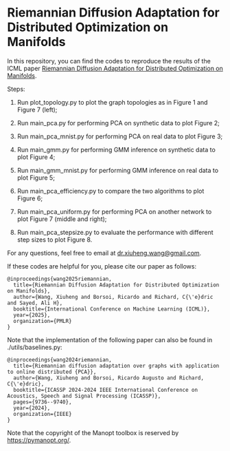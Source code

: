 # Riemannian Diffusion Adaptation for Distributed Optimization on Manifolds

In this repository, you can find the codes to reproduce the results of the ICML paper <a href="https://xiuheng-wang.github.io/assets/pdf/wang2025riemannian.pdf">Riemannian Diffusion Adaptation for Distributed Optimization on Manifolds</a>.

Steps:

1. Run plot_topology.py to plot the graph topologies as in Figure 1 and Figure 7 (left);

2. Run main_pca.py for performing PCA on synthetic data to plot Figure 2;

3. Run main_pca_mnist.py for performing PCA on real data to plot Figure 3;

4. Run main_gmm.py for performing GMM inference on synthetic data to plot Figure 4;

5. Run main_gmm_mnist.py for performing GMM inference on real data to plot Figure 5;

6. Run main_pca_efficiency.py to compare the two algorithms to plot Figure 6;

7. Run main_pca_uniform.py for performing PCA on another network to plot Figure 7 (middle and right);

8. Run main_pca_stepsize.py to evaluate the performance with different step sizes to plot Figure 8.

For any questions, feel free to email at dr.xiuheng.wang@gmail.com.

If these codes are helpful for you, please cite our paper as follows:

    @inproceedings{wang2025riemannian,
      title={Riemannian Diffusion Adaptation for Distributed Optimization on Manifolds},
      author={Wang, Xiuheng and Borsoi, Ricardo and Richard, C{\'e}dric and Sayed, Ali H},
      booktitle={International Conference on Machine Learning (ICML)},
      year={2025},
      organization={PMLR}
    }

Note that the implementation of the following paper can also be found in ./utils/baselines.py:
    
    @inproceedings{wang2024riemannian,
      title={Riemannian diffusion adaptation over graphs with application to online distributed {PCA}},
      author={Wang, Xiuheng and Borsoi, Ricardo Augusto and Richard, C{\'e}dric},
      booktitle={ICASSP 2024-2024 IEEE International Conference on Acoustics, Speech and Signal Processing (ICASSP)},
      pages={9736--9740},
      year={2024},
      organization={IEEE}
    }

Note that the copyright of the Manopt toolbox is reserved by https://pymanopt.org/.
